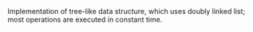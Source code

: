 Implementation of tree-like data structure, which uses doubly linked list; most operations are executed in constant time.